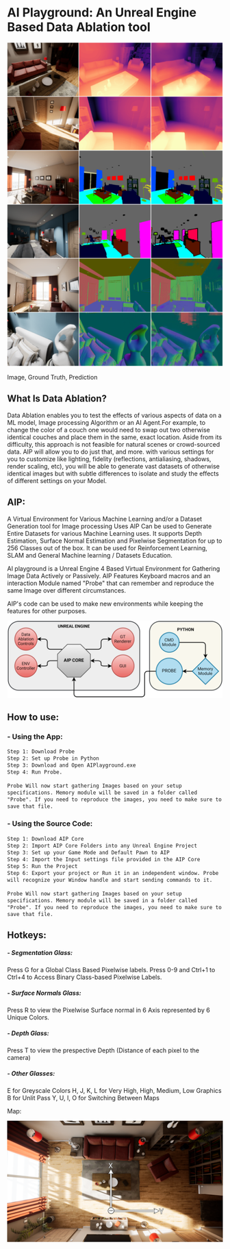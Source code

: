 # AI Playground: An Unreal Engine Based Data Ablation tool
<p align="center">
  <img src="Assets/Showcase.png" alt="drawing" width="600"/>
</p>
Image, Ground Truth, Prediction

## What Is Data Ablation?
Data Ablation enables you to test the effects of various aspects of data on a ML model, Image processing Algorithm or an AI Agent.For example, to change the color of a couch one would need to swap out two otherwise identical couches and place them in the same, exact location. Aside from its difficulty, this approach is not feasible for natural scenes or crowd-sourced data. 
AIP will allow you to do just that, and more. with various settings for you to customize like lighting, fidelity (reflections, antialiasing, shadows, render scaling, etc), you will be able to generate vast datasets of otherwise identical images but with subtle differences to isolate and study the effects of different settings on your Model.

## AIP:
A Virtual Environment for Various Machine Learning and/or a Dataset Generation tool for Image processing Uses
AIP Can be used to Generate Entire Datasets for various Machine Learning uses. It supports Depth Estimation, Surface Normal Estimation and Pixelwise Segmentation for up to 256 Classes out of the box. It can be used for Reinforcement Learning, SLAM and General Machine learning / Datasets Education.

AI playground is a Unreal Engine 4 Based Virtual Environment for Gathering Image Data Actively or Passively. 
AIP Features Keyboard macros and an interaction Module named "Probe"  that can remember and reproduce the same Image over different circumstances. 

AIP's code can be used to make new environments while keeping the features for other purposes.

<p align="center">
  <img src="Assets/Structure.png" alt="drawing" width="600"/>
</p>

## How to use: 
### - Using the App:
    Step 1: Download Probe
    Step 2: Set up Probe in Python
    Step 3: Download and Open AIPlayground.exe 
    Step 4: Run Probe.
    
    Probe Will now start gathering Images based on your setup specifications. Memory module will be saved in a folder called "Probe". If you need to reproduce the images, you need to make sure to save that file.
    
### - Using the Source Code:
    Step 1: Download AIP Core
    Step 2: Import AIP Core Folders into any Unreal Engine Project
    Step 3: Set up your Game Mode and Default Pawn to AIP
    Step 4: Import the Input settings file provided in the AIP Core
    Step 5: Run the Project
    Step 6: Export your project or Run it in an independent window. Probe will recognize your Window handle and start sending commands to it. 
    
    Probe Will now start gathering Images based on your setup specifications. Memory module will be saved in a folder called "Probe". If you need to reproduce the images, you need to make sure to save that file.
## Hotkeys: 
##### - Segmentation Glass: 
Press G for a Global Class Based Pixelwise labels. 
Press 0-9 and Ctrl+1 to Ctrl+4 to Access Binary Class-based Pixelwise Labels.
##### - Surface Normals Glass:
Press R to view the Pixelwise Surface normal in 6 Axis represented by 6 Unique Colors.
##### - Depth Glass:
Press T to view the prespective Depth (Distance of each pixel to the camera) 
##### - Other Glasses: 
 E for Greyscale Colors
 H, J, K, L for Very High, High, Medium, Low Graphics 
 B for Unlit Pass 
 Y, U, I, O for Switching Between Maps 
 

Map: 
<p align="center">
  <img src="Assets/MAP.png" alt="drawing" width="600"/>
</p>
